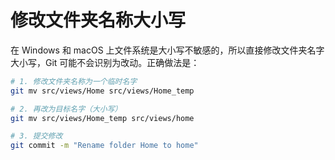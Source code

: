 # 修改文件夹名称大小写

在 Windows 和 macOS 上文件系统是大小写不敏感的，所以直接修改文件夹名字大小写，Git 可能不会识别为改动。正确做法是：

```bash
# 1. 修改文件夹名称为一个临时名字
git mv src/views/Home src/views/Home_temp

# 2. 再改为目标名字（大小写）
git mv src/views/Home_temp src/views/home

# 3. 提交修改
git commit -m "Rename folder Home to home"
```
